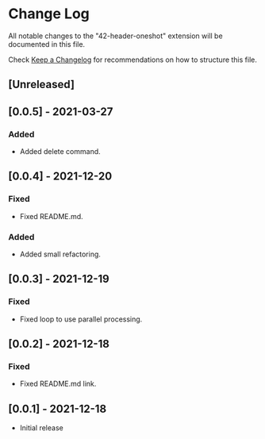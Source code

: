 # Change Log

All notable changes to the "42-header-oneshot" extension will be documented in this file.

Check [Keep a Changelog](http://keepachangelog.com/) for recommendations on how to structure this file.

## [Unreleased]

## [0.0.5] - 2021-03-27

### Added

- Added delete command.

## [0.0.4] - 2021-12-20

### Fixed

- Fixed README.md.

### Added

- Added small refactoring.

## [0.0.3] - 2021-12-19

### Fixed

- Fixed loop to use parallel processing.

## [0.0.2] - 2021-12-18

### Fixed

- Fixed README.md link.

## [0.0.1] - 2021-12-18

- Initial release
